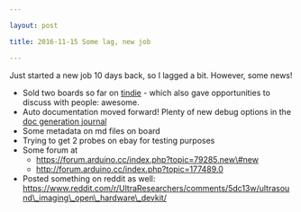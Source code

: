 ```yaml
---

layout: post

title: 2016-11-15 Some lag, new job

---
```



Just started a new job 10 days back, so I lagged a bit. However, some
news!

-   Sold two boards so far on
    [tindie](https://www.tindie.com/products/kelu124/ultrasound-imaging-analog-processing-module/) -
    which also gave opportunities to discuss with people: awesome.
-   Auto documentation moved forward! Plenty of new debug options in the
    [doc generation journal](/doc/log.md)
-   Some metadata on md files on board
-   Trying to get 2 probes on ebay for testing purposes
-   Some forum at
    -   https://forum.arduino.cc/index.php?topic=79285.new\#new
    -   http://forum.arduino.cc/index.php?topic=177489.0
-   Posted something on reddit as well:
    https://www.reddit.com/r/UltraResearchers/comments/5dc13w/ultrasound\_imaging\_open\_hardware\_devkit/

